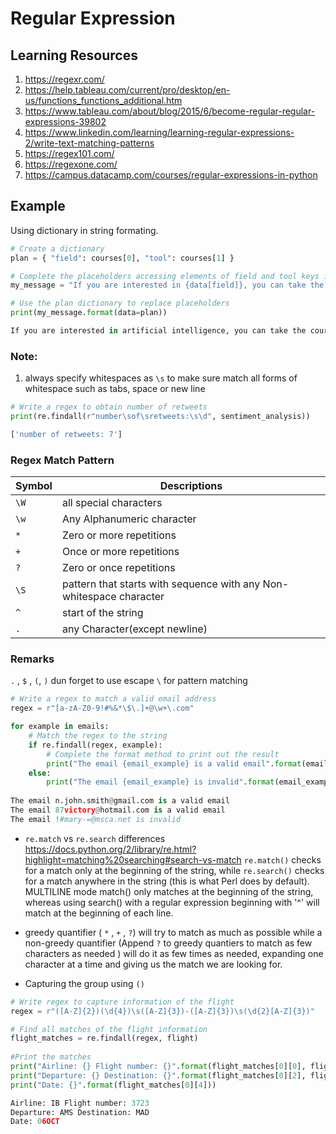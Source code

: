 # Regular Expression

## Learning Resources 
1. https://regexr.com/
2. https://help.tableau.com/current/pro/desktop/en-us/functions_functions_additional.htm
3. https://www.tableau.com/about/blog/2015/6/become-regular-regular-expressions-39802
4. https://www.linkedin.com/learning/learning-regular-expressions-2/write-text-matching-patterns
5. https://regex101.com/
6. https://regexone.com/
7. https://campus.datacamp.com/courses/regular-expressions-in-python


## Example 
Using dictionary in string formating.
```python
# Create a dictionary
plan = { "field": courses[0], "tool": courses[1] }

# Complete the placeholders accessing elements of field and tool keys in the data dictionary
my_message = "If you are interested in {data[field]}, you can take the course related to {data[tool]}"

# Use the plan dictionary to replace placeholders
print(my_message.format(data=plan))

If you are interested in artificial intelligence, you can take the course related to neural networks
```

### Note: 
1. always specify whitespaces as `\s` to make sure match all forms of whitespace such as tabs, space or new line
```python
# Write a regex to obtain number of retweets
print(re.findall(r"number\sof\sretweets:\s\d", sentiment_analysis))

['number of retweets: 7']
```
### Regex Match Pattern
Symbol | Descriptions
------------ | -------------
`\W`| all special characters
`\w`| Any Alphanumeric character
`*`| 	Zero or more repetitions
`+`|  Once or more repetitions
`?`| Zero or once repetitions
`\S` | pattern that starts with sequence with any Non-whitespace character
`^` | start of the string
`.` | any Character(except newline)

### Remarks
`.` , `$` , `(`, `)` dun forget to use escape `\` for pattern matching


```python
# Write a regex to match a valid email address
regex = r"[a-zA-Z0-9!#%&*\$\.]+@\w+\.com"

for example in emails:
  	# Match the regex to the string
    if re.findall(regex, example):
        # Complete the format method to print out the result
      	print("The email {email_example} is a valid email".format(email_example=example))
    else:
      	print("The email {email_example} is invalid".format(email_example=example))   
        
The email n.john.smith@gmail.com is a valid email
The email 87victory@hotmail.com is a valid email
The email !#mary-=@msca.net is invalid
```

- `re.match` vs `re.search` differences
https://docs.python.org/2/library/re.html?highlight=matching%20searching#search-vs-match
`re.match()` checks for a match only at the beginning of the string, while `re.search()` checks for a match anywhere in the string (this is what Perl does by default).
 MULTILINE mode match() only matches at the beginning of the string, whereas using search() with a regular expression beginning with '^' will match at the beginning of each line.
 
 - greedy quantifier ( `*` , `+` , `?`) will try to match as much as possible while a non-greedy quantifier (Append `?` to greedy quantiers to match as few characters as needed ) will do it as few times as needed, expanding one character at a time and giving us the match we are looking for.

- Capturing the group using `()`
``` python
# Write regex to capture information of the flight
regex = r"([A-Z]{2})(\d{4})\s([A-Z]{3})-([A-Z]{3})\s(\d{2}[A-Z]{3})"

# Find all matches of the flight information
flight_matches = re.findall(regex, flight)
    
#Print the matches
print("Airline: {} Flight number: {}".format(flight_matches[0][0], flight_matches[0][1]))
print("Departure: {} Destination: {}".format(flight_matches[0][2], flight_matches[0][3]))
print("Date: {}".format(flight_matches[0][4]))

Airline: IB Flight number: 3723
Departure: AMS Destination: MAD
Date: 06OCT
```
